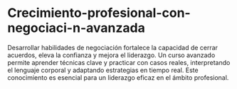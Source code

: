# Crecimiento-profesional-con-negociaci-n-avanzada
Desarrollar habilidades de negociación fortalece la capacidad de cerrar acuerdos, eleva la confianza y mejora el liderazgo. Un curso avanzado permite aprender técnicas clave y practicar con casos reales, interpretando el lenguaje corporal y adaptando estrategias en tiempo real. Este conocimiento es esencial para un liderazgo eficaz en el ámbito profesional. 
